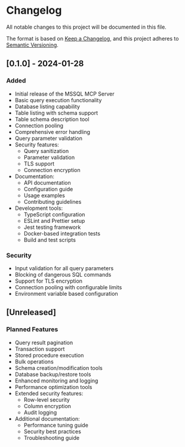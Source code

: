 # Changelog

All notable changes to this project will be documented in this file.

The format is based on [Keep a Changelog](https://keepachangelog.com/en/1.0.0/),
and this project adheres to [Semantic Versioning](https://semver.org/spec/v2.0.0.html).

## [0.1.0] - 2024-01-28

### Added
- Initial release of the MSSQL MCP Server
- Basic query execution functionality
- Database listing capability
- Table listing with schema support
- Table schema description tool
- Connection pooling
- Comprehensive error handling
- Query parameter validation
- Security features:
  - Query sanitization
  - Parameter validation
  - TLS support
  - Connection encryption
- Documentation:
  - API documentation
  - Configuration guide
  - Usage examples
  - Contributing guidelines
- Development tools:
  - TypeScript configuration
  - ESLint and Prettier setup
  - Jest testing framework
  - Docker-based integration tests
  - Build and test scripts

### Security
- Input validation for all query parameters
- Blocking of dangerous SQL commands
- Support for TLS encryption
- Connection pooling with configurable limits
- Environment variable based configuration

## [Unreleased]

### Planned Features
- Query result pagination
- Transaction support
- Stored procedure execution
- Bulk operations
- Schema creation/modification tools
- Database backup/restore tools
- Enhanced monitoring and logging
- Performance optimization tools
- Extended security features:
  - Row-level security
  - Column encryption
  - Audit logging
- Additional documentation:
  - Performance tuning guide
  - Security best practices
  - Troubleshooting guide
